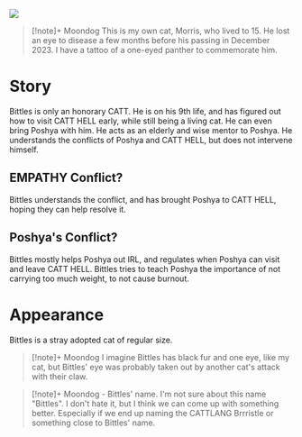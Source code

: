 ![](Bittles.png)
>[!note]+ Moondog
>This is my own cat, Morris, who lived to 15. He lost an eye to disease a few months before his passing in December 2023. I have a tattoo of a one-eyed panther to commemorate him. 
# Story
Bittles is only an honorary CATT. He is on his 9th life, and has figured out how to visit CATT HELL early, while still being a living cat. He can even bring Poshya with him. He acts as an elderly and wise mentor to Poshya. He understands the conflicts of Poshya and CATT HELL, but does not intervene himself.

## EMPATHY Conflict?
Bittles understands the conflict, and has brought Poshya to CATT HELL, hoping they can help resolve it. 
## Poshya's Conflict?
Bittles mostly helps Poshya out IRL, and regulates when Poshya can visit and leave CATT HELL. Bittles tries to teach Poshya the importance of not carrying too much weight, to not cause burnout.

# Appearance
Bittles is a stray adopted cat of regular size. 
>[!note]+ Moondog
>I imagine Bittles has black fur and one eye, like my cat, but Bittles' eye was probably taken out by another cat's attack with their claw.






> [!note]+ Moondog - Bittles' name.
> I'm not sure about this name "Bittles". I don't hate it, but I think we can come up with something better. Especially if we end up naming the CATTLANG Brrristle or something close to Bittles' name.
